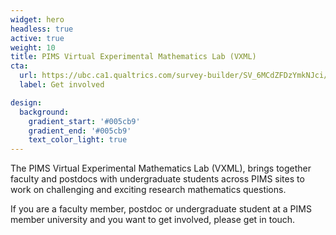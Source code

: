 ```yaml
---
widget: hero
headless: true
active: true
weight: 10
title: PIMS Virtual Experimental Mathematics Lab (VXML)
cta:
  url: https://ubc.ca1.qualtrics.com/survey-builder/SV_6MCdZFDzYmkNJci/edit
  label: Get involved

design:
  background:
    gradient_start: '#005cb9'
    gradient_end: '#005cb9'
    text_color_light: true
---
```

The PIMS Virtual Experimental Mathematics Lab (VXML), brings together faculty
and postdocs with undergraduate students across PIMS sites to work on
challenging and exciting research mathematics questions.

If you are a faculty member, postdoc or undergraduate student at a PIMS member
university and you want to get involved, please get in touch.
